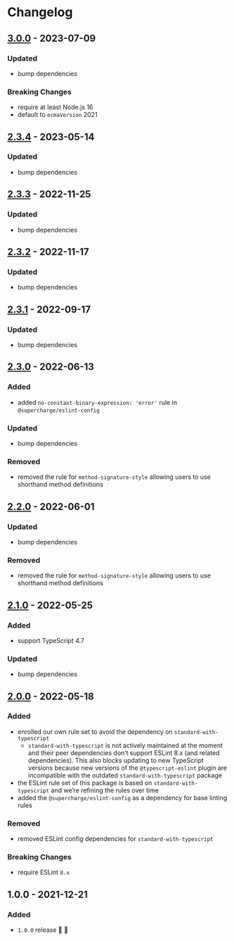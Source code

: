 # Changelog

## [3.0.0](https://github.com/supercharge/eslint-config-typescript/compare/v2.3.4...v3.0.0) - 2023-07-09

### Updated
- bump dependencies

### Breaking Changes
- require at least Node.js 16
- default to `ecmaVersion` 2021


## [2.3.4](https://github.com/supercharge/eslint-config-typescript/compare/v2.3.3...v2.3.4) - 2023-05-14

### Updated
- bump dependencies


## [2.3.3](https://github.com/supercharge/eslint-config-typescript/compare/v2.3.2...v2.3.3) - 2022-11-25

### Updated
- bump dependencies


## [2.3.2](https://github.com/supercharge/eslint-config-typescript/compare/v2.3.1...v2.3.2) - 2022-11-17

### Updated
- bump dependencies


## [2.3.1](https://github.com/supercharge/eslint-config-typescript/compare/v2.3.0...v2.3.1) - 2022-09-17

### Updated
- bump dependencies


## [2.3.0](https://github.com/supercharge/eslint-config-typescript/compare/v2.2.0...v2.3.0) - 2022-06-13

### Added
- added `no-constant-binary-expression: 'error'` rule in `@supercharge/eslint-config`

### Updated
- bump dependencies

### Removed
- removed the rule for `method-signature-style` allowing users to use shorthand method definitions


## [2.2.0](https://github.com/supercharge/eslint-config-typescript/compare/v2.1.0...v2.2.0) - 2022-06-01

### Updated
- bump dependencies

### Removed
- removed the rule for `method-signature-style` allowing users to use shorthand method definitions


## [2.1.0](https://github.com/supercharge/eslint-config-typescript/compare/v2.0.0...v2.1.0) - 2022-05-25

### Added
- support TypeScript 4.7

### Updated
- bump dependencies


## [2.0.0](https://github.com/supercharge/eslint-config-typescript/compare/v1.0.0...v2.0.0) - 2022-05-18

### Added
- enrolled our own rule set to avoid the dependency on `standard-with-typescript`
  - `standard-with-typescript` is not actively maintained at the moment and their peer dependencies don’t support ESLint 8.x (and related dependencies). This also blocks updating to new TypeScript versions because new versions of the `@typescript-eslint` plugin are incompatible with the outdated `standard-with-typescript` package
- the ESLint rule set of this package is based on `standard-with-typescript` and we’re refining the rules over time
- added the `@supercharge/eslint-config` as a dependency for base linting rules

### Removed
- removed ESLint config dependencies for `standard-with-typescript`

### Breaking Changes
- require ESLint `8.x`


## 1.0.0 - 2021-12-21

### Added
- `1.0.0` release 🚀 🎉
